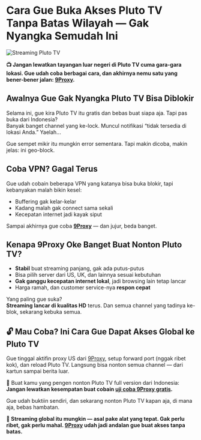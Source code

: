 # Cara Gue Buka Akses Pluto TV Tanpa Batas Wilayah — Gak Nyangka Semudah Ini

![Streaming Pluto TV](https://i.pcmag.com/imagery/reviews/05IbsCrM5q7vmdnKWUGc23y-16..v1642015336.png)

**📺 Jangan lewatkan tayangan luar negeri di Pluto TV cuma gara-gara lokasi. Gue udah coba berbagai cara, dan akhirnya nemu satu yang bener-bener jalan: [9Proxy](https://the9proxy.short.gy/github-homepage-lily555).**

## Awalnya Gue Gak Nyangka Pluto TV Bisa Diblokir

Selama ini, gue kira Pluto TV itu gratis dan bebas buat siapa aja. Tapi pas buka dari Indonesia?  
Banyak banget channel yang ke-lock. Muncul notifikasi “tidak tersedia di lokasi Anda.” Yaelah...

Gue sempet mikir itu mungkin error sementara. Tapi makin dicoba, makin jelas: ini geo-block.

## Coba VPN? Gagal Terus

Gue udah cobain beberapa VPN yang katanya bisa buka blokir, tapi kebanyakan malah bikin kesel:

- Buffering gak kelar-kelar  
- Kadang malah gak connect sama sekali  
- Kecepatan internet jadi kayak siput

Sampai akhirnya gue coba **[9Proxy](https://the9proxy.short.gy/github-homepage-lily555)** — dan jujur, beda banget.

## Kenapa 9Proxy Oke Banget Buat Nonton Pluto TV?

- **Stabil** buat streaming panjang, gak ada putus-putus  
- Bisa pilih server dari US, UK, dan lainnya sesuai kebutuhan  
- **Gak ganggu kecepatan internet lokal**, jadi browsing lain tetap lancar  
- Harga ramah, dan customer service-nya **respon cepat**

Yang paling gue suka?  
**Streaming lancar di kualitas HD** terus. Dan semua channel yang tadinya ke-blok, sekarang kebuka semua.

## 🔓 Mau Coba? Ini Cara Gue Dapat Akses Global ke Pluto TV

Gue tinggal aktifin proxy US dari [9Proxy](https://the9proxy.short.gy/github-pricing-lily555), setup forward port (nggak ribet kok), dan reload Pluto TV. Langsung bisa nonton semua channel — dari kartun sampai berita luar.

📌 Buat kamu yang pengen nonton Pluto TV full version dari Indonesia:  
**Jangan lewatkan kesempatan buat cobain [uji coba 9Proxy gratis](https://the9proxy.short.gy/github-pricing-lily555).**  

Gue udah buktiin sendiri, dan sekarang nonton Pluto TV kapan aja, di mana aja, bebas hambatan.

**🚀 Streaming global itu mungkin — asal pake alat yang tepat. Gak perlu ribet, gak perlu mahal. [9Proxy](https://the9proxy.short.gy/github-homepage-lily555) udah jadi andalan gue buat akses tanpa batas.**
